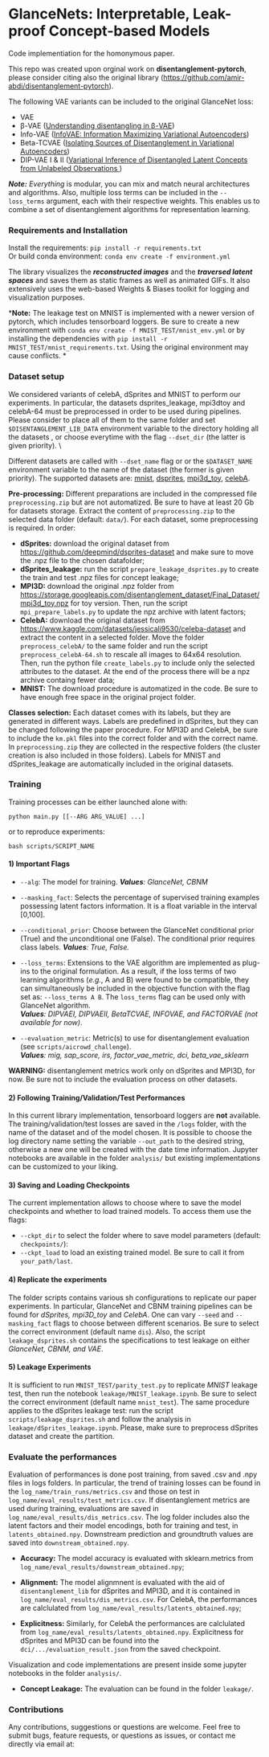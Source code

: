 
# GlanceNets: Interpretable, Leak-proof Concept-based Models
Code implementiation for the homonymous paper. 

This repo was created upon orginal work on **disentanglement-pytorch**, please consider citing also the original library (https://github.com/amir-abdi/disentanglement-pytorch).
   
The following VAE variants can be included to the original GlanceNet loss:
- VAE
- β-VAE ([Understanding disentangling in β-VAE](https://arxiv.org/pdf/1804.03599.pdf))
- Info-VAE ([InfoVAE: Information Maximizing Variational Autoencoders](https://arxiv.org/abs/1706.02262))
- Beta-TCVAE ([Isolating Sources of Disentanglement in Variational Autoencoders](https://arxiv.org/abs/1802.04942))
- DIP-VAE I & II ([Variational Inference of Disentangled Latent Concepts from Unlabeled Observations ](https://openreview.net/forum?id=H1kG7GZAW))

***Note:*** *Everything* is modular, you can mix and match neural architectures and algorithms.
Also, multiple loss terms can be included in the `--loss_terms` argument, each with their respective weights. This enables us to combine a set of disentanglement algorithms for representation learning. 


### Requirements and Installation

Install the requirements: `pip install -r requirements.txt` \
Or build conda environment: `conda env create -f environment.yml`

The library visualizes the ***reconstructed images*** and the ***traversed latent spaces*** and saves them as static frames as well as animated GIFs. It also extensively uses the web-based Weights & Biases toolkit for logging and visualization purposes.

***Note:** The leakage test on MNIST is implemented with a newer version of pytorch, which includes tensorboard loggers. Be sure to create a new environment with `conda env create -f MNIST_TEST/mnist_env.yml` or by installing the dependencies with `pip install -r MNIST_TEST/mnist_requirements.txt`. Using the original environment may cause conflicts. * 
### Dataset setup

We considered variants of celebA, dSprites and MNIST to perform our experiments. In particular, the datasets dsprites_leakage, mpi3dtoy and celebA-64 must be preprocessed in order to be used during pipelines. Please consider to place all of them to the same folder and set `$DISENTANGLEMENT_LIB_DATA` environment variable to the directory holding all the datasets , or choose everytime with the flag `--dset_dir`   (the latter is given priority). \ 

Different datasets are called with `--dset_name` flag or or the `$DATASET_NAME` environment variable to the name of the dataset (the former is given priority).  The supported datasets are: 
[mnist](http://yann.lecun.com/exdb/mnist/),
[dsprites](https://github.com/deepmind/dsprites-dataset/raw/master/dsprites_ndarray_co1sh3sc6or40x32y32_64x64.npz),
[mpi3d_toy](https://storage.googleapis.com/disentanglement_dataset/data_npz/sim_toy_64x_ordered_without_heldout_factors.npz),
[celebA](http://mmlab.ie.cuhk.edu.hk/projects/CelebA.html).

**Pre-processing:** 
Different preparations are included in the compressed file `preprocessing.zip` but are not automatized. Be sure to have at least 20 Gb  for datasets storage. Extract the content of `preprocessing.zip` to the selected data folder (default: `data/`). For each dataset, some preprocessing is required. In order:
- **dSprites:**  download the original dataset from https://github.com/deepmind/dsprites-dataset and make sure to move the .npz file to the chosen datafolder; 
- **dSprites_leakage:** run the script `prepare_leakage_dsprites.py` to create the train and test .npz files for concept leakage; 
- **MPI3D:**  download the original .npz folder from https://storage.googleapis.com/disentanglement_dataset/Final_Dataset/mpi3d_toy.npz for toy version.  Then, run the script `mpi_prepare_labels.py` to update the npz archive with latent factors;
- **CelebA:** download the original dataset from https://www.kaggle.com/datasets/jessicali9530/celeba-dataset and extract the content in a selected folder.  Move the folder `preprocess_celebA/` to the same folder and run the script `preprocess_celebA-64.sh` to rescale all images to 64x64 resolution. Then, run the python file `create_labels.py` to include only the selected attributes to the dataset. At the end of the process there will be a npz archive containg fewer data;
- **MNIST:** The download procedure is  automatized in the code. Be sure to have enough free space in the original project folder.

**Classes selection:**
Each dataset comes with its labels, but they are generated in different ways. Labels are predefined in dSprites, but they can be changed following the paper procedure. For MPI3D and CelebA, be sure to include the `km.pkl` files into the correct folder and with the correct name. In `preprocessing.zip`  they are collected in the respective folders (the cluster creation is also included in those folders). Labels for MNIST and dSprites_leakage are automatically included in the original datasets. 
 

### Training

Training processes can be either launched alone with:

    python main.py [[--ARG ARG_VALUE] ...]

or to reproduce experiments:

    bash scripts/SCRIPT_NAME
    
  
    
#### 1) Important Flags
- `--alg`: The model for training.  ***Values**:  GlanceNet, CBNM* 
- `--masking_fact`: Selects the percentage of supervised training examples possessing latent factors information. It is a float variable in the interval [0,100]. 
- `--conditional_prior`: Choose between the GlanceNet conditional prior (True) and the unconditional one (False).  The conditional prior requires class labels. ***Values**: True, False.* 

- `--loss_terms`: Extensions to the VAE algorithm  are implemented as plug-ins to the original formulation.  As a result, if the loss terms of two learning algorithms (*e.g.*, A and B)  were found to be compatible, they can simultaneously be included in the objective function with the flag set as:
		 `--loss_terms A B`.  The `loss_terms` flag can be used only with GlanceNet algorithm. \
   ***Values**:  DIPVAEI, DIPVAEII, BetaTCVAE, INFOVAE, and FACTORVAE (not available for now)*.
    
- `--evaluation_metric`: Metric(s) to use for disentanglement evaluation (see `scripts/aicrowd_challenge`). \
***Values**: mig, sap_score, irs, factor_vae_metric, dci, beta_vae_sklearn*

**WARNING:** disentanglement metrics work only on dSprites and MPI3D, for now. Be sure not to include the evaluation process on other datasets.   

#### 2) Following Training/Validation/Test Performances
In this current library implementation, tensorboard loggers are **not** available. The training/validation/test losses are saved in the `/logs` folder, with the name of the dataset and of the model chosen. It is possible to choose the log directory name setting the variable `--out_path` to the desired string, otherwise a new one will be created with the date time information. Jupyter notebooks are available in the folder `analysis/` but existing implementations can be customized to your liking. 

#### 3) Saving and Loading Checkpoints
The current implementation allows to choose where to save the model checkpoints and whether to load trained models. To access them use the flags:
- `--ckpt_dir` to select the folder where to save model parameters (default: `checkpoints/`):
- `--ckpt_load` to load an existing trained model. Be sure to call it from `your_path/last`.

#### 4) Replicate the experiments
The folder scripts contains various sh configurations to replicate our paper experiments. In particular, GlanceNet and CBNM training pipelines can be found for *dSprites, mpi3D_toy* and *CelebA*. One can vary `--seed` and `--masking_fact`  flags to choose between different scenarios.   Be sure to select the correct environment (default name `dis`). Also, the script `leakage_dsprites.sh` contains the specifications to test leakage on either *GlanceNet, CBNM, and VAE*.

#### 5) Leakage Experiments
It is sufficient to run `MNIST_TEST/parity_test.py` to replicate *MNIST* leakage test, then run the notebook `leakage/MNIST_leakage.ipynb`. Be sure to select the correct environment (default name `mnist_test`). The same procedure applies to the dSprites leakage test: run the script `scripts/leakage_dsprites.sh` and follow the analysis in `leakage/dSprites_leakage.ipynb`. Please, make sure to preprocess dSprites dataset and create the partition.


### Evaluate the performances
Evaluation of performances is done post training, from saved .csv and .npy files in logs folders. In particular, the trend of training losses can be found in the  `log_name/train_runs/metrics.csv` and those on test in `log_name/eval_results/test_metrics.csv`. If disentanglement metrics are used during training, evaluations are saved in `log_name/eval_results/dis_metrics.csv`.  The log folder includes also the latent factors and their model encodings, both for training and test, in  `latents_obtained.npy`. Downstream prediction and groundtruth values are saved into `downstream_obtained.npy`.

- **Accuracy:** The model accuracy is evaluated with sklearn.metrics from  `log_name/eval_results/downstream_obtained.npy`;

- **Alignment:** The model alignmnent is evaluated with the aid of `disentanglement_lib` for dSprites and MPI3D, and it is contained in `log_name/eval_results/dis_metrics.csv`. For CelebA, the performances are calclulated from `log_name/eval_results/latents_obtained.npy`;  

- **Explicitness:** Similarly, for CelebA the performances are calclulated from `log_name/eval_results/latents_obtained.npy`. Explicitness for dSprites and MPI3D can be found into the `dci/.../evaluation_result.json` from the saved checkpoint.

Visualization and code implementations are present inside some jupyter notebooks in the folder `analysis/`.

- **Concept Leakage:** The evaluation can be found in the folder `leakage/`.

### Contributions
Any contributions, suggestions or questions are welcome. Feel free to submit bugs, feature requests, or questions as issues, or contact me directly via email at:  

